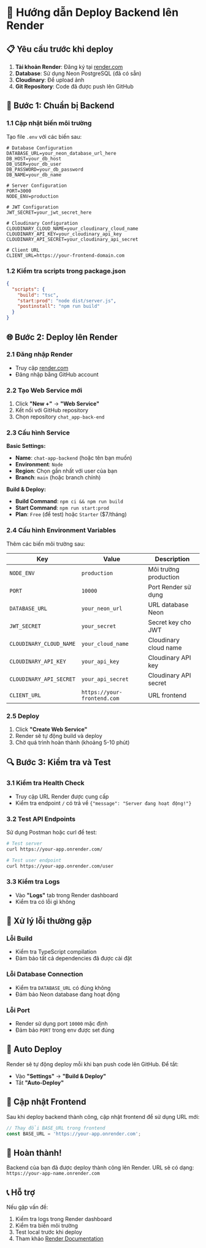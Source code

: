 # 🚀 Hướng dẫn Deploy Backend lên Render

## 📋 Yêu cầu trước khi deploy

1. **Tài khoản Render**: Đăng ký tại [render.com](https://render.com)
2. **Database**: Sử dụng Neon PostgreSQL (đã có sẵn)
3. **Cloudinary**: Để upload ảnh
4. **Git Repository**: Code đã được push lên GitHub

## 🔧 Bước 1: Chuẩn bị Backend

### 1.1 Cập nhật biến môi trường
Tạo file `.env` với các biến sau:

```env
# Database Configuration
DATABASE_URL=your_neon_database_url_here
DB_HOST=your_db_host
DB_USER=your_db_user
DB_PASSWORD=your_db_password
DB_NAME=your_db_name

# Server Configuration
PORT=3000
NODE_ENV=production

# JWT Configuration
JWT_SECRET=your_jwt_secret_here

# Cloudinary Configuration
CLOUDINARY_CLOUD_NAME=your_cloudinary_cloud_name
CLOUDINARY_API_KEY=your_cloudinary_api_key
CLOUDINARY_API_SECRET=your_cloudinary_api_secret

# Client URL
CLIENT_URL=https://your-frontend-domain.com
```

### 1.2 Kiểm tra scripts trong package.json
```json
{
  "scripts": {
    "build": "tsc",
    "start:prod": "node dist/server.js",
    "postinstall": "npm run build"
  }
}
```

## 🌐 Bước 2: Deploy lên Render

### 2.1 Đăng nhập Render
- Truy cập [render.com](https://render.com)
- Đăng nhập bằng GitHub account

### 2.2 Tạo Web Service mới
1. Click **"New +"** → **"Web Service"**
2. Kết nối với GitHub repository
3. Chọn repository `chat_app-back-end`

### 2.3 Cấu hình Service

**Basic Settings:**
- **Name**: `chat-app-backend` (hoặc tên bạn muốn)
- **Environment**: `Node`
- **Region**: Chọn gần nhất với user của bạn
- **Branch**: `main` (hoặc branch chính)

**Build & Deploy:**
- **Build Command**: `npm ci && npm run build`
- **Start Command**: `npm run start:prod`
- **Plan**: `Free` (để test) hoặc `Starter` ($7/tháng)

### 2.4 Cấu hình Environment Variables

Thêm các biến môi trường sau:

| Key | Value | Description |
|-----|-------|-------------|
| `NODE_ENV` | `production` | Môi trường production |
| `PORT` | `10000` | Port Render sử dụng |
| `DATABASE_URL` | `your_neon_url` | URL database Neon |
| `JWT_SECRET` | `your_secret` | Secret key cho JWT |
| `CLOUDINARY_CLOUD_NAME` | `your_cloud_name` | Cloudinary cloud name |
| `CLOUDINARY_API_KEY` | `your_api_key` | Cloudinary API key |
| `CLOUDINARY_API_SECRET` | `your_api_secret` | Cloudinary API secret |
| `CLIENT_URL` | `https://your-frontend.com` | URL frontend |

### 2.5 Deploy
1. Click **"Create Web Service"**
2. Render sẽ tự động build và deploy
3. Chờ quá trình hoàn thành (khoảng 5-10 phút)

## 🔍 Bước 3: Kiểm tra và Test

### 3.1 Kiểm tra Health Check
- Truy cập URL Render được cung cấp
- Kiểm tra endpoint `/` có trả về `{"message": "Server đang hoạt động!"}`

### 3.2 Test API Endpoints
Sử dụng Postman hoặc curl để test:
```bash
# Test server
curl https://your-app.onrender.com/

# Test user endpoint
curl https://your-app.onrender.com/user
```

### 3.3 Kiểm tra Logs
- Vào **"Logs"** tab trong Render dashboard
- Kiểm tra có lỗi gì không

## 🚨 Xử lý lỗi thường gặp

### Lỗi Build
- Kiểm tra TypeScript compilation
- Đảm bảo tất cả dependencies đã được cài đặt

### Lỗi Database Connection
- Kiểm tra `DATABASE_URL` có đúng không
- Đảm bảo Neon database đang hoạt động

### Lỗi Port
- Render sử dụng port `10000` mặc định
- Đảm bảo `PORT` trong env được set đúng

## 🔄 Auto Deploy

Render sẽ tự động deploy mỗi khi bạn push code lên GitHub. Để tắt:
- Vào **"Settings"** → **"Build & Deploy"**
- Tắt **"Auto-Deploy"**

## 📱 Cập nhật Frontend

Sau khi deploy backend thành công, cập nhật frontend để sử dụng URL mới:

```typescript
// Thay đổi BASE_URL trong frontend
const BASE_URL = 'https://your-app.onrender.com';
```

## 🎉 Hoàn thành!

Backend của bạn đã được deploy thành công lên Render. URL sẽ có dạng:
`https://your-app-name.onrender.com`

## 📞 Hỗ trợ

Nếu gặp vấn đề:
1. Kiểm tra logs trong Render dashboard
2. Kiểm tra biến môi trường
3. Test local trước khi deploy
4. Tham khảo [Render Documentation](https://render.com/docs) 